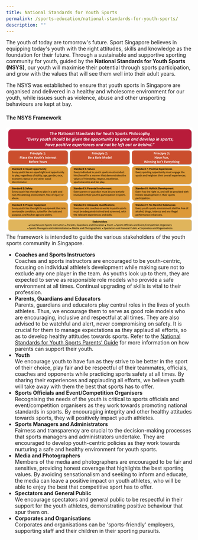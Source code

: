 ```yaml
---
title: National Standards for Youth Sports
permalink: /sports-education/national-standards-for-youth-sports/
description: ""
---
```

The youth of today are tomorrow's future. Sport Singapore believes in equipping today's youth with the right attitudes, skills and knowledge as the foundation for their future. Through a sustainable and supportive sporting community for youth, guided by the **National Standards for Youth Sports (NSYS)**, our youth will maximise their potential through sports participation, and grow with the values that will see them well into their adult years.

The NSYS was established to ensure that youth sports in Singapore are organised and delivered in a healthy and wholesome environment for our youth, while issues such as violence, abuse and other unsporting behaviours are kept at bay.

#### **The NSYS Framework**
![The NSYS Framework](/images/Sport%20Education/NSYS_Framework_ver2017.png)
The framework is intended to guide the various stakeholders of the youth sports community in Singapore.
* **Coaches and Sports Instructors**  
Coaches and sports instructors are encouraged to be youth-centric, focusing on individual athlete’s development while making sure not to exclude any one player in the team. As youths look up to them, they are expected to serve as responsible role models who provide a safe environment at all times. Continual upgrading of skills is vital to their profession.
* **Parents, Guardians and Educators**  
Parents, guardians and educators play central roles in the lives of youth athletes. Thus, we encourage them to serve as good role models who are encouraging, inclusive and respectful at all times. They are also advised to be watchful and alert, never compromising on safety. It is crucial for them to manage expectations as they applaud all efforts, so as to develop healthy attitudes towards sports. Refer to the [National Standards for Youth Sports Parents’ Guide](/files/Sport%20Education/NSYS_Parents%20Guide27Feb2017_FA.pdf) for more information on how parents can support their youth.
* **Youth**  
We encourage youth to have fun as they strive to be better in the sport of their choice, play fair and be respectful of their teammates, officials, coaches and opponents while practicing sports safety at all times. By sharing their experiences and applauding all efforts, we believe youth will take away with them the best that sports has to offer.
* **Sports Officials and Event/Competition Organisers**  
Recognising the needs of the youth is critical to sports officials and event/competition organisers as they work towards promoting national standards in sports. By encouraging integrity and other healthy attitudes towards sports, they will positively impact youth athletes.
* **Sports Managers and Administrators**  
Fairness and transparency are crucial to the decision-making processes that sports managers and administrators undertake. They are encouraged to develop youth-centric policies as they work towards nurturing a safe and healthy environment for youth sports.
* **Media and Photographers**  
Members of the media and photographers are encouraged to be fair and sensitive, providing honest coverage that highlights the best sporting values. By avoiding sensationalism and seeking to inform and educate, the media can leave a positive impact on youth athletes, who will be able to enjoy the best that competitive sport has to offer.
* **Spectators and General Public**  
We encourage spectators and general public to be respectful in their support for the youth athletes, demonstrating positive behaviour that spur them on.
* **Corporates and Organisations**  
Corporates and organisations can be 'sports-friendly' employers, supporting staff and their children in their sporting pursuits.